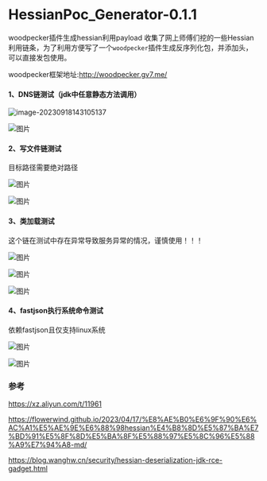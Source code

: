# HessianPoc_Generator-0.1.1
woodpecker插件生成hessian利用payload
收集了网上师傅们挖的一些Hessian利用链条，为了利用方便写了一个`woodpecker`插件生成反序列化包，并添加头，可以直接发包使用。

woodpecker框架地址:http://woodpecker.gv7.me/

#### 1、DNS链测试（jdk中任意静态方法调用）

![image-20230918143105137](https://github.com/1ucky7/HessianPoc_Generator-0.1.1/assets/145323730/6342afe8-ad11-4717-9722-df951459499f)


![图片](https://github.com/1ucky7/HessianPoc_Generator-0.1.1/assets/145323730/3f4b576a-3a34-4e95-b1d2-ede4e809ecd7)


#### 2、写文件链测试

目标路径需要绝对路径

![图片](https://github.com/1ucky7/HessianPoc_Generator-0.1.1/assets/145323730/2d334e29-40d3-487f-8f0b-5f2007d22a87)


![图片](https://github.com/1ucky7/HessianPoc_Generator-0.1.1/assets/145323730/273f3ae7-9e95-4082-a683-7325f4a67c4f)


#### 3、类加载测试
这个链在测试中存在异常导致服务异常的情况，谨慎使用！！！

![图片](https://github.com/1ucky7/HessianPoc_Generator-0.1.1/assets/145323730/2623c80c-1365-4a02-9a42-1f4939317940)


![图片](https://github.com/1ucky7/HessianPoc_Generator-0.1.1/assets/145323730/e3d704b1-6a68-493e-9e3f-0000040e0e4e)


![图片](https://github.com/1ucky7/HessianPoc_Generator-0.1.1/assets/145323730/20877bb8-a8e5-4433-885d-4c56e4c1eb93)


#### 4、fastjson执行系统命令测试

依赖fastjson且仅支持linux系统

![图片](https://github.com/1ucky7/HessianPoc_Generator-0.1.1/assets/145323730/a36f457b-a7de-4fc7-85ce-a851d79bbf2c)


![图片](https://github.com/1ucky7/HessianPoc_Generator-0.1.1/assets/145323730/98071ea9-27b5-4a31-bca5-fb4a1cfd4330)



### 参考

https://xz.aliyun.com/t/11961

https://flowerwind.github.io/2023/04/17/%E8%AE%B0%E6%9F%90%E6%AC%A1%E5%AE%9E%E6%88%98hessian%E4%B8%8D%E5%87%BA%E7%BD%91%E5%8F%8D%E5%BA%8F%E5%88%97%E5%8C%96%E5%88%A9%E7%94%A8-md/

https://blog.wanghw.cn/security/hessian-deserialization-jdk-rce-gadget.html
